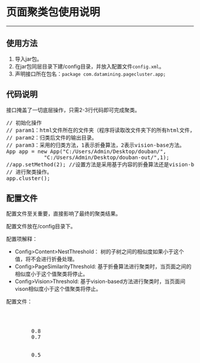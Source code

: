 # 页面聚类包使用说明
----

## 使用方法
1. 导入jar包。
2. 在jar包同层目录下建/config目录，并放入配置文件`config.xml`。
3. 声明接口所在包名：`package com.datamining.pagecluster.app;`

## 代码说明
接口掩盖了一切底层操作，只需2-3行代码即可完成聚类。

<pre>
// 初始化操作
// param1：html文件所在的文件夹（程序将读取改文件夹下的所有html文件，包括子目录）。
// param2：归类后文件的输出目录。
// param3：采用的归类方法，1表示折叠算法，2表示vision-base方法。
App app = new App("C:/Users/Admin/Desktop/douban/",
		    "C:/Users/Admin/Desktop/douban-out/",1);
//app.setMethod(2); //设置方法是采用基于内容的折叠算法还是vision-base的方法，前者参数设置为1，后者参数设置为2（默认设置为1，错误设置也将被强行设置为1）。
// 进行聚类操作。
app.cluster();
</pre>

## 配置文件
配置文件至关重要，直接影响了最终的聚类结果。

配置文件放在/config目录下。

配置项解释：

* Config>Content>NestThreshold： 树的子树之间的相似度如果小于这个值，将不会进行折叠处理。
* Config>PageSimilarityThreshold: 基于折叠算法进行聚类时，当页面之间的相似度小于这个值聚类将停止。
* Config>Vision>Threshold: 基于vision-based方法进行聚类时，当页面间vison相似度小于这个值聚类将停止。

配置文件：
<pre>
<?xml version="1.0" encoding="UTF-8"?>
<Config>
    <Content>
        <NestThreshold>0.8</NestThreshold>
        <PageSimilarityThreshold>0.7</PageSimilarityThreshold>
    </Content>
    <Vision>
        <Threshold>0.5</Threshold>
    </Vision>
</Config>
</pre>